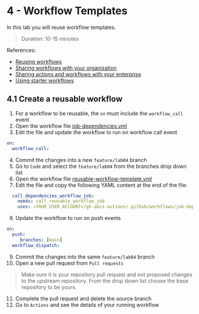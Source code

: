 # 4 - Workflow Templates
In this lab you will reuse workflow templates.
> Duration: 10-15 minutes

References:
- [Reusing workflows](https://docs.github.com/en/actions/using-workflows/reusing-workflows)
- [Sharing workflows with your organization](https://docs.github.com/en/actions/using-workflows/sharing-workflows-secrets-and-runners-with-your-organization)
- [Sharing actions and workflows with your enterprise](https://docs.github.com/en/enterprise-cloud@latest/actions/creating-actions/sharing-actions-and-workflows-with-your-enterprise)
- [Using starter workflows](https://docs.github.com/en/actions/using-workflows/advanced-workflow-features#using-starter-workflows)

## 4.1 Create a reusable workflow

1. For a workflow to be reusable, the `on` must include the `workflow_call` event
2. Open the workflow file [job-dependencies.yml](/.github/workflows/job-dependencies.yml)
3. Edit the file and update the workflow to run on workflow call event
```YAML
on:
  workflow_call:
```
4. Commit the changes into a new `feature/lab04` branch
5. Go to `Code` and select the `feature/lab04` from the branches drop down list
6. Open the workflow file [reusable-workflow-template.yml](/.github/workflows/reusable-workflow-template.yml)
7. Edit the file and copy the following YAML content at the end of the file:
```YAML
  call_dependencies_workflow_job:
    needs: call_reusable_workflow_job
    uses: <YOUR_USER_ACCOUNT>/gh-abcs-actions/.github/workflows/job-dependencies.yml@main
```
8. Update the workflow to run on push events
```YAML
on:
  push:
     branches: [main]
  workflow_dispatch:    
```
9. Commit the changes into the same `feature/lab04` branch
10. Open a new pull request from `Pull requests`
> Make sure it is your repository pull request and not proposed changes to the upstream repository. From the drop down list choose the base repository to be yours.
11. Complete the pull request and delete the source branch
12. Go to `Actions` and see the details of your running workflow
